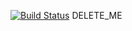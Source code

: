 [![Build Status](https://travis-ci.org/pki-io/admin.svg?branch=master)](https://travis-ci.org/pki-io/admin)
DELETE_ME
